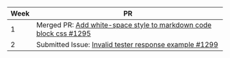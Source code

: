 | Week | PR |
|----|---|
| 1 | Merged PR: [Add white-space style to markdown code block css #1295](https://github.com/CATcher-org/CATcher/pull/1295) |
| 2 | Submitted Issue: [Invalid tester response example #1299](https://github.com/CATcher-org/CATcher/issues/1299) |